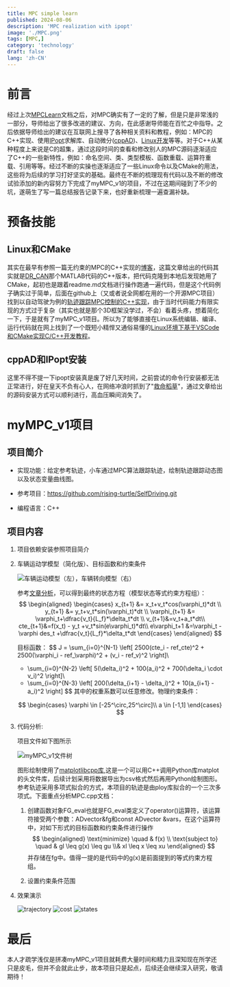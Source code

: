 ```yaml
---
title: MPC simple learn
published: 2024-08-06
description: 'MPC realization with ipopt'
image: './MPC.png'
tags: [MPC,]
category: 'technology'
draft: false 
lang: 'zh-CN'
---
```


# 前言

经过上次[MPCLearn](https://cn.overleaf.com/project/667111b9640abc2d8b517bdd)文档之后，对MPC确实有了一定的了解，但是只是非常浅的一部分，导师给出了很多改进的建议、方向，在此感谢导师能在百忙之中指导。之后依据导师给出的建议在互联网上搜寻了各种相关资料和教程，例如：MPC的C++实现、使用[IPopt](https://coin-or.github.io/Ipopt/)求解库、自动微分([cppAD](https://www.coin-or.org/CppAD/Doc/ipopt_solve_get_started.cpp.htm))、[Linux开发](https://www.bilibili.com/video/BV1fy4y1b7TC/?share_source=copy_web&vd_source=9ae9c88ec0cd688ee796da26703c7502)等等。对于C++从某种程度上来说是C的超集，通过这段时间的查看和修改别人的MPC源码逐渐适应了C++的一些新特性，例如：命名空间、类、类型模板、函数重载、运算符重载、引用等等。经过不断的实操也逐渐适应了一些Linux命令以及CMake的用法，这些将为后续的学习打好坚实的基础。最终在不断的梳理现有代码以及不断的修改试验添加的新内容努力下完成了myMPC_v1的项目，不过在这期间碰到了不少的坑，遂萌生了写一篇总结报告记录下来，也好重新梳理一遍查漏补缺。

# 预备技能

## Linux和CMake

其实在最早有参照一篇无约束的MPC的C++实现的[博客](https://blog.csdn.net/u011341856/article/details/122799600)，这篇文章给出的代码其实就是[DR_CAN](https://www.bilibili.com/video/BV11B4y1X78N/?share_source=copy_web&vd_source=9ae9c88ec0cd688ee796da26703c7502)那个MATLAB代码的C++版本，把代码克隆到本地后发现她用了CMake，起初也是跟着readme.md文档进行操作跑通一遍代码，但是这个代码例子确实过于简单，后面在github上（又或者说全网都在用的一个开源MPC项目）找到以自动驾驶为例的[轨迹跟踪MPC控制的C++实现](https://github.com/NikolasEnt/Model-Predictive-Control.git)，由于当时代码能力有限实现的方式过于复杂（其实也就是那个3D框架没学过，不会）看着头疼，想着简化一下，于是就有了myMPC_v1项目。所以为了能够直接在Linux系统编辑、编译、运行代码就在网上找到了一个既短小精悍又通俗易懂的[Linux环境下基于VSCode和CMake实现C/C++开发教程](https://www.bilibili.com/video/BV1fy4y1b7TC/?share_source=copy_web&vd_source=9ae9c88ec0cd688ee796da26703c7502)。

## cppAD和IPopt安装

这里不得不提一下ipopt安装真是废了好几天时间，之前尝试的命令行安装都无法正常进行，好在皇天不负有心人，在网络冲浪时抓到了"[救命稻草](https://blog.csdn.net/weixin_42277529/article/details/126641660)"，通过文章给出的源码安装方式可以顺利进行，高血压瞬间消失了。

# myMPC_v1项目

## 项目简介

-   实现功能：给定参考轨迹，小车通过MPC算法跟踪轨迹，绘制轨迹跟踪动态图以及状态变量曲线图。

-   参考项目：https://github.com/rising-turtle/SelfDriving.git

-   编程语言：C++

## 项目内容

1.  项目依赖安装参照项目简介

2.  车辆运动学模型（简化版）、目标函数和约束条件

    ![车辆运动模型（左），车辆转向模型（右）](carModule.png)

    参考[文章分析](https://blog.csdn.net/qq_42258099/article/details/95353986)，可以得到最终的状态方程（模型状态等式约束方程组）：
    $$
    \begin{aligned}
    \begin{cases}
    x_{t+1} &= x_t+v_t*cos(\varphi_t)*dt \\
    y_{t+1} &= y_t+v_t*sin(\varphi_t)*dt \\
    \varphi_{t+1} &= \varphi_t+\dfrac{v_t}{L_f}*\delta_t*dt \\
    v_{t+1}&=v_t+a_t*dt\\
    cte_{t+1}&=f(x_t) - y_t +v_t*sin(e\varphi_t)*dt\\
    e\varphi_t+1 &=\varphi_t - \varphi des_t +\dfrac{v_t}{L_f}*\delta_t*dt
    \end{cases}
    \end{aligned}
    $$ 
    
    目标函数：
    $$
    J = \sum_{i=0}^{N-1} \left[ 2500(cte_i - ref\_cte)^2 + 2500(\varphi_i - ref\_\varphi)^2 + (v_i - ref\_v)^2 \right]\\
    + \sum_{i=0}^{N-2} \left[ 5(\delta_i)^2 + 100(a_i)^2 + 700(\delta_i \cdot v_i)^2 \right]\\
    + \sum_{i=0}^{N-3} \left[ 200(\delta_{i+1} - \delta_i)^2 + 10(a_{i+1} - a_i)^2 \right]
    $$ 
    其中的权重系数可以任意修改。物理约束条件： 

    $$
    \begin{cases}
    \varphi \in [-25^\circ,25^\circ]\\
    a \in [-1,1]
    \end{cases}
    $$

3.  代码分析:

    项目文件如下图所示

    ![myMPC_v1文件树](myMPC_v1files.png)

    图形绘制使用了[matplotlibcpp库](https://matplotlib-cpp.readthedocs.io/en/latest/index.html),这是一个可以用C++调用Python库matplot的头文件库，后续计划采用将数据导出为csv格式然后再用Python绘制图形。参考轨迹采用多项式拟合的方式，本项目的轨迹是由ploy库拟合的一个三次多项式。下面重点分析MPC.cpp文档：

    1.  创建函数对象FG_eval也就是FG_eval类定义了operator()运算符，该运算符接受两个参数：ADvector&fg和const
        ADvector
        &vars，在这个运算符中，对如下形式的目标函数和约束条件进行操作
        $$
        \begin{aligned}
            \text{minimize} \quad & f(x) \\
            \text{subject to} \quad & gl \leq g(x) \leq gu \\& xl \leq x \leq xu
        \end{aligned}
        $$
        并存储在fg中。值得一提的是代码中的g(x)是前面提到的等式约束方程组。

    2.  设置约束条件范围

4.  效果演示

    ![trajectory](trajectory.png)
    ![cost](cost.png)
    ![states](states.png)

# 最后

本人才疏学浅仅是拼凑myMPC_v1项目就耗费大量时间和精力且深知现在所学还只是皮毛，但并不会就此止步，故本项目只是起点，后续还会继续深入研究，敬请期待！

